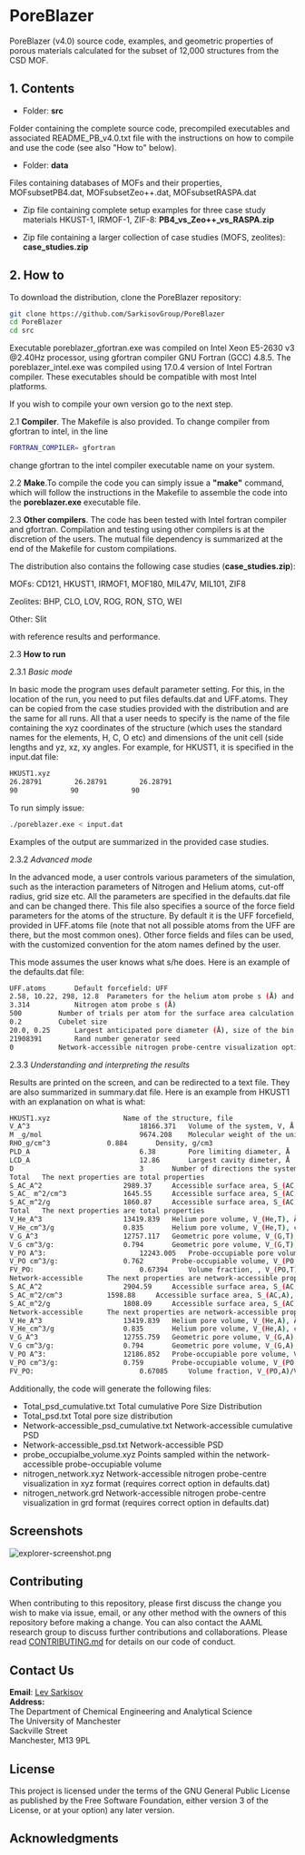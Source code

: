 # PoreBlazer
PoreBlazer (v4.0) source code, examples, and geometric properties of porous materials calculated for the subset of 12,000 structures from the CSD MOF.

## 1. Contents
- Folder: **src**

Folder containing the complete source code, precompiled executables and associated README_PB_v4.0.txt file with the instructions on how to compile and use the code (see also "How to" below).

- Folder: **data** 

Files containing databases of MOFs and their properties, MOFsubsetPB4.dat, MOFsubsetZeo++.dat, MOFsubsetRASPA.dat

- Zip file containing complete setup examples for three case study materials HKUST-1, IRMOF-1, ZIF-8: **PB4_vs_Zeo++_vs_RASPA.zip**

- Zip file containing a larger collection of case studies (MOFS, zeolites): **case_studies.zip**

## 2. How to
To download the distribution, clone the PoreBlazer repository:
```bash
git clone https://github.com/SarkisovGroup/PoreBlazer
cd PoreBlazer
cd src
```

Executable poreblazer_gfortran.exe was compiled on Intel Xeon E5-2630 v3 @2.40Hz processor, 
using gfortran compiler GNU Fortran (GCC) 4.8.5. The poreblazer_intel.exe was compiled using 17.0.4 version of 
Intel Fortran compiler. These executables should be compatible with most Intel platforms. 

If you wish to compile your own version go to the next step.

2.1 **Compiler**. The Makefile is also provided. To change compiler from gfortran to intel, in the line
```bash
FORTRAN_COMPILER= gfortran
```
change gfortran to the intel compiler executable name on your system. 

2.2 **Make**.To compile the code you can simply issue a **"make"** command, which 
will follow the instructions in the Makefile to assemble the code into the
**poreblazer.exe** executable file.

2.3 **Other compilers**. The code has been tested with Intel fortran compiler and 
gfortran. Compilation and testing using other compilers is at the 
discretion of the users. The mutual file dependency is summarized at the 
end of the Makefile for custom compilations.

The distribution also contains the following case studies (**case_studies.zip**):

MOFs: CD121, HKUST1, IRMOF1, MOF180, MIL47V, MIL101, ZIF8

Zeolites: BHP, CLO, LOV, ROG, RON, STO, WEI

Other: Slit

with reference results and performance.

2.3 **How to run**

2.3.1 *Basic mode*

In basic mode the program uses default parameter setting. For this, in the 
location of the run, you need to put files defaults.dat and UFF.atoms. 
They can be copied from the case studies provided with the 
distribution and are the same for all runs. All that a user needs to 
specify is the name of the file containing the xyz coordinates of the 
structure (which uses the standard names for the elements, H, C, 
O etc) and dimensions of the unit cell (side lengths and yz, xz, xy angles. 
For example, for HKUST1, it is specified in the input.dat file:

```bash
HKUST1.xyz
26.28791        26.28791        26.28791
90             90             90
```

To run simply issue:

```bash
./poreblazer.exe < input.dat
```
Examples of the output are summarized in the provided case studies. 

2.3.2 *Advanced mode*

In the advanced mode, a user controls various parameters of the simulation, 
such as the interaction parameters of Nitrogen and Helium atoms, cut-off 
radius, grid size etc. All the parameters are specified in the defaults.dat 
file and can be changed there. This file also specifies a source of the 
force field parameters for the atoms of the structure. By default it is the 
UFF forcefield, provided in UFF.atoms file (note that not all possible 
atoms from the UFF are there, but the most common ones). Other force fields 
and files can be used, with the customized convention for the atom names 
defined by the user. 

This mode assumes the user knows what s/he does. Here is an example of the 
defaults.dat file:

```bash
UFF.atoms		Default forcefield: UFF
2.58, 10.22, 298, 12.8	Parameters for the helium atom probe s (Å) and e(K), temperature T (K), required for the Helium porosimetry, and cut-off distance (Å), required for the Helum porosimetry
3.314			Nitrogen atom probe s (Å)
500			Number of trials per atom for the surface area calculation
0.2			Cubelet size
20.0, 0.25		Largest anticipated pore diameter (Å), size of the bin for PSD (Å)
21908391		Rand number generator seed
0			Network-accessible nitrogen probe-centre visualization options: 0 – no network visualization files; 1 – xyz format; 2- grd format; 3 – both xyz and grd format
```


2.3.3 *Understanding and interpreting the results*

Results are printed on the screen, and can be redirected to a text file. They are also summarized in
summary.dat file. Here is an example from HKUST1 with an explanation on what is what:

```bash
HKUST1.xyz					Name of the structure, file
V_A^3                       	18166.371	Volume of the system, V, Å
M _g/mol                    	9674.208	Molecular weight of the unit cell, g/mol
RHO_g/cm^3         		0.884		Density, g/cm3
PLD_A                          	6.38		Pore limiting diameter, Å
LCD_A                          	12.86		Largest cavity dimeter, Å
D                               3		Number of directions the system is percolated in
Total	The next properties are total properties
S_AC_A^2                   	2989.37		Accessible surface area, S_(AC,T), Å2
S_AC_ m^2/cm^3      		1645.55		Accessible surface area, S_(AC,T), m2/cm3
S_AC_m^2/g               	1860.87		Accessible surface area, S_(AC,T), m2/g
Total   The next properties are total properties
V_He_A^3                  	13419.839	Helium pore volume, V_(He,T), Å3
V_He_cm^3/g           		0.835		Helium pore volume, V_(He,T), cm3/g
V_G_A^3                    	12757.117	Geometric pore volume, V_(G,T), Å3
V_G cm^3/g:               	0.794		Geometric pore volume, V_(G,T), cm3/g
V_PO A^3:                   	12243.005	Probe-occupiable pore volume, V_(PO,T), Å3
V_PO cm^3/g:             	0.762		Probe-occupiable volume, V_(PO,T), cm3/g
FV_PO:                         	0.67394		Volume fraction, , V_(PO,T)/V
Network-accessible  	The next properties are network-accessible properties
S_AC_A^2                   	2904.59		Accessible surface area, S_(AC,A), Å2
S_AC_m^2/cm^3      		1598.88		Accessible surface area, S_(AC,A), m2/cm3
S_AC_m^2/g              	1808.09		Accessible surface area, S_(AC,A), m2/g
Network-accessible  	The next properties are network-accessible properties
V_He_A^3                  	13419.839	Helium pore volume, V_(He,A), Å3
V_He_cm^3/g            		0.835		Helium pore volume, V_(He,A), cm3/g
V_G_A^3                    	12755.759	Geometric pore volume, V_(G,A), Å3
V_G cm^3/g:             	0.794		Geometric pore volume, V_(G,A), cm3/g
V_PO A^3:                 	12186.852	Probe-occupiable pore volume, V_(PO,A), Å3
V_PO cm^3/g:           		0.759		Probe-occupiable volume, V_(PO,A), cm3/g
FV_PO:                      	0.67085		Volume fraction, V_(PO,A)/V
```
Additionally, the code will generate the following files:
- Total_psd_cumulative.txt                  	Total cumulative Pore Size Distribution
- Total_psd.txt                             	Total pore size distribution
- Network-accessible_psd_cumulative.txt		Network-accessible cumulative PSD
- Network-accessible_psd.txt			Network-accessible PSD
- probe_occupialbe_volume.xyz  			Points sampled within the network-accessible probe-occupiable volume
- nitrogen_network.xyz                      	Network-accessible nitrogen probe-centre visualization in xyz format (requires correct option in defaults.dat)
- nitrogen_network.grd				Network-accessible nitrogen probe-centre visualization in grd format (requires correct option in defaults.dat)


## Screenshots

![explorer-screenshot.png](explorer-screenshot.png)

## Contributing
When contributing to this repository, please first discuss the change you wish to make via issue, email, or any other method with the owners of this repository before making a change. You can also contact the AAML research group to discuss further contributions and collaborations. Please read [CONTRIBUTING.md](https://github.com/aaml-analytics/mof-explorer/blob/master/CONTRIBUTING.md) for details on our code of conduct.

## **Contact Us**
**Email**: 
[Lev Sarkisov](mailto:lev.sarkisov@manchester.ac.uk) <br>
**Address:** <br>
The Department of Chemical Engineering and Analytical Science <br>
The University of Manchester <br> 
Sackville Street <br> 
Manchester, M13 9PL 


## License
This project is licensed under the terms of the GNU General Public License as published by
the Free Software Foundation, either version 3 of the License, or at your option) any later version.

## Acknowledgments
<p> 
  
</p>



